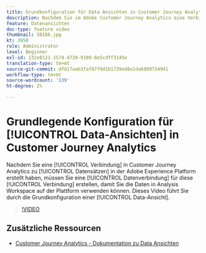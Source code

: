 ```yaml
---
title: Grundkonfiguration für Data Ansichten in Customer Journey Analytics
description: Nachdem Sie im Adobe Customer Journey Analytics eine Verbindung zu Datensätzen in Adobe Experience Platform hergestellt haben, müssen Sie eine Data Ansicht für diese Verbindung erstellen, damit Sie die Daten in Analysis Workspace auf Plattform verwenden können. In diesem Video werden Sie durch die Basiskonfiguration einer Data-Ansicht geführt.
feature: Datenansichten
doc-type: feature video
thumbnail: 30186.jpg
kt: 3958
role: Administrator
level: Beginner
exl-id: 132e8131-1574-4728-9108-8e5cdff3145e
translation-type: tm+mt
source-git-commit: dfd17aab3faf67f9d1b1739ed8e1da6809734941
workflow-type: tm+mt
source-wordcount: '139'
ht-degree: 2%

---
```


# Grundlegende Konfiguration für [!UICONTROL Data-Ansichten] in Customer Journey Analytics

Nachdem Sie eine [!UICONTROL Verbindung] in Customer Journey Analytics zu [!UICONTROL Datensätzen] in der Adobe Experience Platform erstellt haben, müssen Sie eine [!UICONTROL Datenverbindung] für diese [!UICONTROL Verbindung] erstellen, damit Sie die Daten in Analysis Workspace auf der Plattform verwenden können. Dieses Video führt Sie durch die Grundkonfiguration einer [!UICONTROL Data-Ansicht].

>[!VIDEO](https://video.tv.adobe.com/v/30186/?quality=12&enable10seconds=on&speedcontrol=on)

## Zusätzliche Ressourcen

* [Customer Journey Analytics - Dokumentation zu Data Ansichten](https://experienceleague.adobe.com/docs/analytics-platform/using/cja-dataviews/create-dataview.html)
